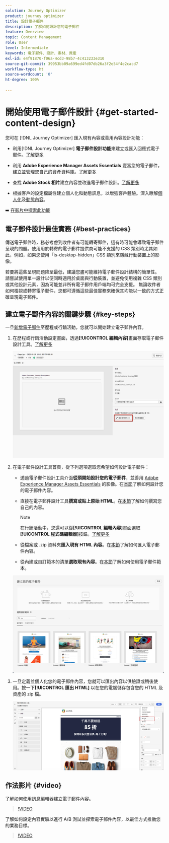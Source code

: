 ```yaml
---
solution: Journey Optimizer
product: journey optimizer
title: 設計電子郵件
description: 了解如何設計您的電子郵件
feature: Overview
topic: Content Management
role: User
level: Intermediate
keywords: 電子郵件、設計、素材、資產
exl-id: e4f91870-f06a-4cd3-98b7-4c413233e310
source-git-commit: 39953bb09a699ed4fd07db26a3f2e54f4e2cacd7
workflow-type: ht
source-wordcount: '0'
ht-degree: 100%

---
```


# 開始使用電子郵件設計 {#get-started-content-design}

您可在 [!DNL Journey Optimizer] 匯入現有內容或善用內容設計功能：

* 利用[!DNL Journey Optimizer] **電子郵件設計功能**&#x200B;來建立或匯入回應式電子郵件。[了解更多](content-from-scratch.md)

* 利用 **Adobe Experience Manager Assets Essentials** 豐富您的電子郵件，建立並管理您自己的資產資料庫。[了解更多](../content-management/assets-essentials.md)

* 查找 **Adobe Stock 相片**&#x200B;建立內容並改進電子郵件設計。[了解更多](../content-management/stock.md)

* 根據客戶的設定檔屬性建立個人化和動態訊息，以增強客戶體驗。深入瞭解[個人化](../personalization/personalize.md)及[動態內容](../personalization/get-started-dynamic-content.md)。

➡️ [在影片中探索此功能](#video)

## 電子郵件設計最佳實務 {#best-practices}

傳送電子郵件時，務必考慮到收件者有可能轉寄郵件，這有時可能會導致電子郵件呈現的問題。使用用於轉寄的電子郵件提供商可能不支援的 CSS 類別時尤其如此，例如，如果您使用「is-desktop-hidden」CSS 類別來隱藏行動裝置上的影像。

若要將這些呈現問題降至最低，建議您盡可能維持電子郵件設計結構的簡單性。 請嘗試使用單一設計以便同時適用於桌面與行動裝置，並避免使用複雜 CSS 類別或其他設計元素，因為可能並非所有電子郵件用戶端均可完全支援。 無論收件者如何檢視或轉寄電子郵件，您都可遵循這些最佳實務來確保其均能以一致的方式正確呈現電子郵件。

## 建立電子郵件內容的關鍵步驟 {#key-steps}

一旦[新增電子郵件](create-email.md)至歷程或行銷活動，您就可以開始建立電子郵件內容。

1. 在歷程或行銷活動設定畫面，透過&#x200B;**[!UICONTROL 編輯內容]**&#x200B;畫面存取電子郵件設計工具。[了解更多](create-email.md#define-email-content)

   ![](assets/email_designer_edit_email_body.png)

1. 在電子郵件設計工具首頁，從下列選項選取您希望如何設計電子郵件：

   * 透過電子郵件設計工具介面&#x200B;**從頭開始設計您的電子郵件**，並善用 [Adobe Experience Manager Assets Essentials](../content-management/assets-essentials.md) 的影像。在[本節](content-from-scratch.md)了解如何設計您的電子郵件內容。

   * 直接在電子郵件設計工具&#x200B;**撰寫或貼上原始 HTML**。在[本節](code-content.md)了解如何撰寫您自己的內容。

     >[!NOTE]
     >
     >在行銷活動中，您還可以從&#x200B;**[!UICONTROL 編輯內容]**&#x200B;畫面選取&#x200B;**[!UICONTROL 程式碼編輯器]**&#x200B;按鈕。[了解更多](create-email.md#define-email-content)

   * 從檔案或 .zip 資料夾&#x200B;**匯入現有 HTML 內容**。在[本節](existing-content.md)了解如何匯入電子郵件內容。

   * 從內建或自訂範本的清單&#x200B;**選取現有內容**。在[本節](email-templates.md)了解如何使用電子郵件範本。

   ![](assets/email_designer_create_options.png)

1. 一旦定義並個人化您的電子郵件內容，您就可以匯出內容以供驗證或稍後使用。按一下&#x200B;**[!UICONTROL 匯出 HTML]** 以在您的電腦儲存包含您的 HTML 及資產的 zip 檔。

   ![](assets/email_designer_export.png)

## 作法影片 {#video}

了解如何使用訊息編輯器建立電子郵件內容。

>[!VIDEO](https://video.tv.adobe.com/v/334150?quality=12)

了解如何設定內容實驗以進行 A/B 測試並探索電子郵件內容，以最佳方式推動您的業務目標。

>[!VIDEO](https://video.tv.adobe.com/v/3419893)
